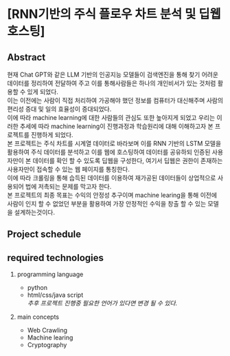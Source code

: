 # [RNN기반의 주식 플로우 차트 분석 및 딥웹 호스팅]   


 ## Abstract
    
현재 Chat GPT와 같은 LLM 기반의 인공지능 모델들이 검색엔진을 통해 찾기 어려운 데이터를 정리하여 전달하여 주고 
이를 통해사람들은 하나의 개인비서가 있는 것처럼 활용할 수 있게 되었다.    
이는 이전에는 사람이 직접 처리하여 가공해야 했던 정보를 컴퓨터가 대신해주며 사람의 편리성 증대 및 일의 효율성이 증대되었다.    
이에 따라 machine learning에 대한 사람들의 관심도 또한 높아지게 되었고 우리는 이러한 추세에 따라 machine learning이 진행과정과 학습원리에 대해 
이해하고자 본 프로젝트를 진행하게 되었다.    
본 프로젝트는 주식 차트를 시계열 데이터로 바라보며 이를 RNN 기반의 LSTM 모델을 활용하여 주식 데이터를 분석하고 이를 웹에 호스팅하여 데이터를 공유하되
인증된 사용자만이 본 데이터를 확인 할 수 있도록 딥웹을 구성한다, 여기서 딥웹은 권한이 존재하는 사용자만이 접속할 수 있는 웹 페이지를 통칭한다.   
이에 따라 크롤링을 통해 습득된 데이터를 이용하여 재가공된 데이터들이 상업적으로 사용되어 법에 저촉되는 문제를 막고자 한다.    
본 프로젝트의 최종 목표는 수익의 안정성 추구이며 machine learing을 통해 이전에 사람이 인지 할 수 없었던 부분을 활용하여 가장 안정적인 수익을 창출 할 수 있는 
모델을 설계하는것이다.   


 ## Project schedule



## required technologies  
1. programming language   
    + python   
    + html/css/java script      
    *추후 프로젝트 진행중 필요한 언어가 있다면 변경 될 수 있다.*   

2. main concepts 
    + Web Crawling   
    + Machine learing   
    + Cryptography   
